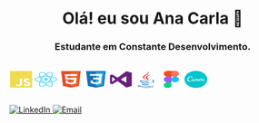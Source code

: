 <h1 align="center">Olá! eu sou Ana Carla 👋</h1>
<h3 align="center">Estudante em Constante Desenvolvimento.</h3>

<div style="display: inline_block"><br>
  <img align="center" alt="Js" height="30" width="40" src="https://raw.githubusercontent.com/devicons/devicon/master/icons/javascript/javascript-plain.svg">
  <img align="center" alt="React" height="30" width="40" src="https://raw.githubusercontent.com/devicons/devicon/master/icons/react/react-original.svg">
  <img align="center" alt="HTML" height="30" width="40" src="https://raw.githubusercontent.com/devicons/devicon/master/icons/html5/html5-original.svg">
  <img align="center" alt="CSS" height="30" width="40" src="https://raw.githubusercontent.com/devicons/devicon/master/icons/css3/css3-original.svg">
  <img align="center" alt="VSCode" height="30" width="40" src="https://raw.githubusercontent.com/devicons/devicon/master/icons/visualstudio/visualstudio-plain.svg">
  <img align="center" alt="Java" height="30" width="40" src="https://raw.githubusercontent.com/devicons/devicon/master/icons/java/java-original.svg">
  <img align="center" alt="Figma" height="30" width="40" src="https://raw.githubusercontent.com/devicons/devicon/master/icons/figma/figma-original.svg">
  <img align="center" alt="Canva" height="30" width="40" src="https://raw.githubusercontent.com/devicons/devicon/master/icons/canva/canva-original.svg">
</div>

 ##
<div>
  <a href="https://linkedin.com/in/anacarlamendess">
    <img src="https://img.shields.io/badge/LinkedIn-%230077B5.svg?logo=linkedin&logoColor=white" alt="LinkedIn">

<a href="mailto:anacarlamendes.ti@gmail.com">
    <img src="https://img.shields.io/badge/Email-%23D14836.svg?logo=gmail&logoColor=white" alt="Email">
</div>


  

